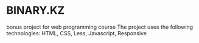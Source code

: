 # BINARY.KZ
bonus project for web programming course
The project uses the following technologies: HTML, CSS, Less, Javascript, Responsive
